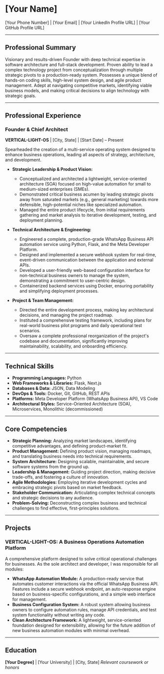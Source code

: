 
# [Your Name]
[Your Phone Number] | [Your Email] | [Your LinkedIn Profile URL] | [Your GitHub Profile URL]

---

## Professional Summary

Visionary and results-driven Founder with deep technical expertise in software architecture and full-stack development. Proven ability to lead a complex technology project from conceptualization through multiple strategic pivots to a production-ready system. Possesses a unique blend of hands-on coding skills, high-level system design, and agile product management. Adept at navigating competitive markets, identifying viable business models, and making critical decisions to align technology with strategic goals.

---

## Professional Experience

### **Founder & Chief Architect**
**VERTICAL-LIGHT-OS** | [City, State] | [Start Date] – Present

Spearheaded the creation of a multi-service operating system designed to enhance business operations, leading all aspects of strategy, architecture, and development.

*   **Strategic Leadership & Product Vision:**
    *   Conceptualized and architected a lightweight, service-oriented architecture (SOA) focused on high-value automation for small to medium-sized enterprises (SMEs).
    *   Demonstrated critical business acumen by leading strategic pivots away from saturated markets (e.g., general marketing) towards more defensible, high-potential niches like specialized automation.
    *   Managed the entire product lifecycle, from initial requirements gathering and market analysis to iterative development, testing, and deployment planning.

*   **Technical Architecture & Engineering:**
    *   Engineered a complete, production-grade WhatsApp Business API automation service using Python, Flask, and the Meta Developer Platform.
    *   Designed and implemented a secure webhook system for real-time, event-driven communication between the application and external APIs.
    *   Developed a user-friendly web-based configuration interface for non-technical business owners to manage the system, demonstrating a commitment to user-centric design.
    *   Containerized backend services using Docker, ensuring portability and simplifying deployment processes.

*   **Project & Team Management:**
    *   Directed the entire development process, making key architectural decisions, and managing the project roadmap.
    *   Instituted a comprehensive testing framework, including plans for real-world business pilot programs and daily operational test scenarios.
    *   Oversaw a complete professional reorganization of the project's codebase and documentation, significantly improving maintainability, scalability, and onboarding efficiency.

---

## Technical Skills

*   **Programming Languages:** Python
*   **Web Frameworks & Libraries:** Flask, Next.js
*   **Databases & Data:** JSON, Data Modeling
*   **DevOps & Tools:** Docker, Git, GitHub, REST APIs
*   **Platforms:** Meta Developer Platform (WhatsApp Business API), VS Code
*   **Architectural Styles:** Service-Oriented Architecture (SOA), Microservices, Monolithic (decommissioned)

---

## Core Competencies

*   **Strategic Planning:** Analyzing market landscapes, identifying competitive advantages, and defining product-market fit.
*   **Product Management:** Defining product vision, managing roadmaps, and translating business needs into technical requirements.
*   **System Architecture:** Designing scalable, maintainable, and secure software systems from the ground up.
*   **Leadership & Management:** Guiding project direction, making decisive trade-offs, and fostering a culture of innovation.
*   **Agile Methodologies:** Employing iterative development cycles and embracing strategic pivots based on market feedback.
*   **Stakeholder Communication:** Articulating complex technical concepts and strategic decisions to any audience.
*   **Problem-Solving:** Deconstructing complex business and technical challenges to find effective, first-principles solutions.

---

## Projects

### **VERTICAL-LIGHT-OS: A Business Operations Automation Platform**

A comprehensive platform designed to solve critical operational challenges for businesses. As the sole architect and developer, I was responsible for all modules:

*   **WhatsApp Automation Module:** A production-ready service that automates customer interactions via the official WhatsApp Business API. Features include a secure webhook endpoint, an auto-response engine based on business-specific configurations, and a simple web interface for management.
*   **Business Configuration System:** A robust system allowing business owners to configure automation rules, manage API credentials, and test system functionality without writing any code.
*   **Clean Architecture Framework:** A lightweight, service-oriented foundation designed for extensibility, allowing for the future addition of new business automation modules with minimal overhead.

---

## Education

**[Your Degree]** | [Your University] | [City, State]
*Relevant coursework or honors*

